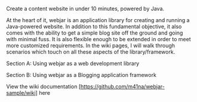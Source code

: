 Create a content website in under 10 minutes, powered by Java.

At the heart of it, webjar is an application library for creating and running a Java-powered website. 
In addition to this fundamental objective, it also comes with the ability to get a simple blog site off the ground and going with minimal fuss. 
It is also flexible enough to be extended in order to meet more customized requirements. 
In the wiki pages, I will walk through scenarios which touch on all these aspects of the library/framework.

Section A: Using webjar as a web development library

Section B: Using webjar as a Blogging application framework

View the wiki documentation [https://github.com/m41na/webjar-sample/wiki] here